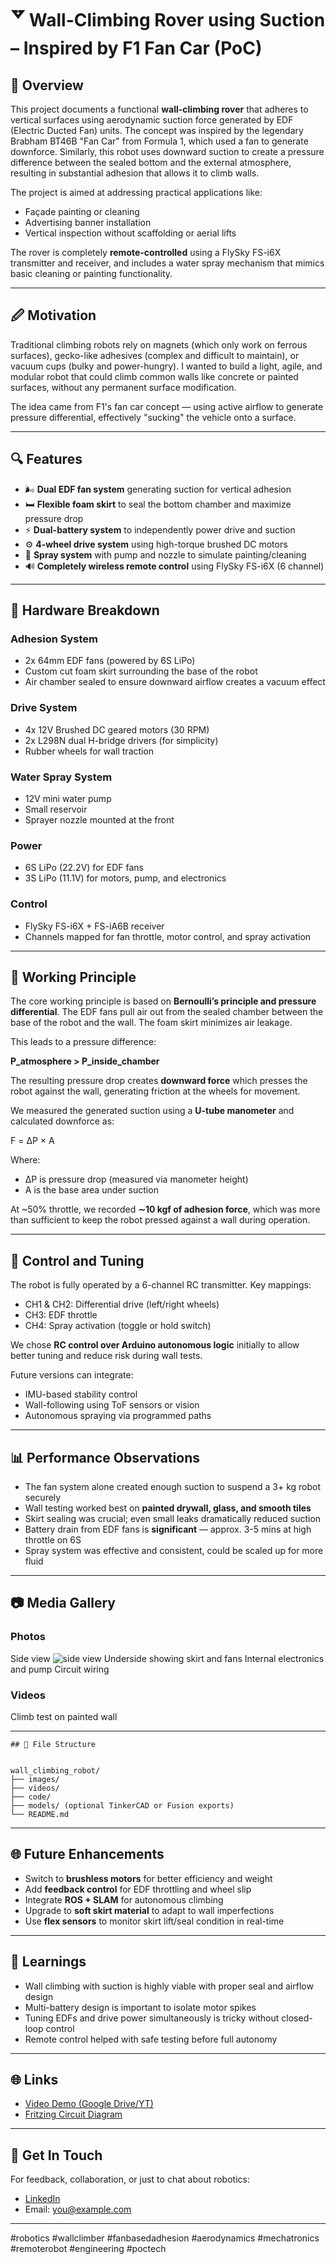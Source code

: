 # 🢗 Wall-Climbing Rover using Suction – Inspired by F1 Fan Car (PoC)

## 🚀 Overview

This project documents a functional **wall-climbing rover** that adheres to vertical surfaces using aerodynamic suction force generated by EDF (Electric Ducted Fan) units. The concept was inspired by the legendary Brabham BT46B "Fan Car" from Formula 1, which used a fan to generate downforce. Similarly, this robot uses downward suction to create a pressure difference between the sealed bottom and the external atmosphere, resulting in substantial adhesion that allows it to climb walls.

The project is aimed at addressing practical applications like:

* Façade painting or cleaning
* Advertising banner installation
* Vertical inspection without scaffolding or aerial lifts

The rover is completely **remote-controlled** using a FlySky FS-i6X transmitter and receiver, and includes a water spray mechanism that mimics basic cleaning or painting functionality.

---

## 🖉 Motivation

Traditional climbing robots rely on magnets (which only work on ferrous surfaces), gecko-like adhesives (complex and difficult to maintain), or vacuum cups (bulky and power-hungry). I wanted to build a light, agile, and modular robot that could climb common walls like concrete or painted surfaces, without any permanent surface modification.

The idea came from F1's fan car concept — using active airflow to generate pressure differential, effectively "sucking" the vehicle onto a surface.

---

## 🔍 Features

* 🌬️ **Dual EDF fan system** generating suction for vertical adhesion
* 🛏️ **Flexible foam skirt** to seal the bottom chamber and maximize pressure drop
* ⚡️ **Dual-battery system** to independently power drive and suction
* ⚙️ **4-wheel drive system** using high-torque brushed DC motors
* 🚧 **Spray system** with pump and nozzle to simulate painting/cleaning
* 🔊 **Completely wireless remote control** using FlySky FS-i6X (6 channel)

---

## 🔧 Hardware Breakdown

### Adhesion System

* 2x 64mm EDF fans (powered by 6S LiPo)
* Custom cut foam skirt surrounding the base of the robot
* Air chamber sealed to ensure downward airflow creates a vacuum effect

### Drive System

* 4x 12V Brushed DC geared motors (30 RPM)
* 2x L298N dual H-bridge drivers (for simplicity)
* Rubber wheels for wall traction

### Water Spray System

* 12V mini water pump
* Small reservoir
* Sprayer nozzle mounted at the front

### Power

* 6S LiPo (22.2V) for EDF fans
* 3S LiPo (11.1V) for motors, pump, and electronics

### Control

* FlySky FS-i6X + FS-iA6B receiver
* Channels mapped for fan throttle, motor control, and spray activation

---

## 🧠 Working Principle

The core working principle is based on **Bernoulli’s principle and pressure differential**. The EDF fans pull air out from the sealed chamber between the base of the robot and the wall. The foam skirt minimizes air leakage.

This leads to a pressure difference:

**P\_atmosphere > P\_inside\_chamber**

The resulting pressure drop creates **downward force** which presses the robot against the wall, generating friction at the wheels for movement.

We measured the generated suction using a **U-tube manometer** and calculated downforce as:

F = ΔP × A

Where:

* ΔP is pressure drop (measured via manometer height)
* A is the base area under suction

At \~50% throttle, we recorded **∼10 kgf of adhesion force**, which was more than sufficient to keep the robot pressed against a wall during operation.

---

## 📃 Control and Tuning

The robot is fully operated by a 6-channel RC transmitter. Key mappings:

* CH1 & CH2: Differential drive (left/right wheels)
* CH3: EDF throttle
* CH4: Spray activation (toggle or hold switch)

We chose **RC control over Arduino autonomous logic** initially to allow better tuning and reduce risk during wall tests.

Future versions can integrate:

* IMU-based stability control
* Wall-following using ToF sensors or vision
* Autonomous spraying via programmed paths

---

## 📊 Performance Observations

* The fan system alone created enough suction to suspend a 3+ kg robot securely
* Wall testing worked best on **painted drywall, glass, and smooth tiles**
* Skirt sealing was crucial; even small leaks dramatically reduced suction
* Battery drain from EDF fans is **significant** — approx. 3-5 mins at high throttle on 6S
* Spray system was effective and consistent, could be scaled up for more fluid

---

## 📷 Media Gallery

### Photos

Side view
![side view](photos/side_view.heic)
Underside showing skirt and fans
Internal electronics and pump
Circuit wiring

### Videos

Climb test on painted wall

---
```
## 🔹 File Structure


wall_climbing_robot/
├── images/
├── videos/
├── code/
├── models/ (optional TinkerCAD or Fusion exports)
└── README.md
```

---

## 🌐 Future Enhancements

* Switch to **brushless motors** for better efficiency and weight
* Add **feedback control** for EDF throttling and wheel slip
* Integrate **ROS + SLAM** for autonomous climbing
* Upgrade to **soft skirt material** to adapt to wall imperfections
* Use **flex sensors** to monitor skirt lift/seal condition in real-time

---

## 🧮 Learnings

* Wall climbing with suction is highly viable with proper seal and airflow design
* Multi-battery design is important to isolate motor spikes
* Tuning EDFs and drive power simultaneously is tricky without closed-loop control
* Remote control helped with safe testing before full autonomy

---

## 🌐 Links

* [Video Demo (Google Drive/YT)](https://drive.google.com/file/d/1pmN1LiY0u8yeCx1RxYphdkuuVO2GqF_o/view?usp=sharing)
* [Fritzing Circuit Diagram](images/circuit_diagram.jpg)

---

## 💬 Get In Touch

For feedback, collaboration, or just to chat about robotics:

* [LinkedIn](https://linkedin.com/in/sahiltibrewal)
* Email: [you@example.com](mailto:satvik.tibrewal27@gmail.com)

---

\#robotics #wallclimber #fanbasedadhesion #aerodynamics #mechatronics #remoterobot #engineering #poctech
